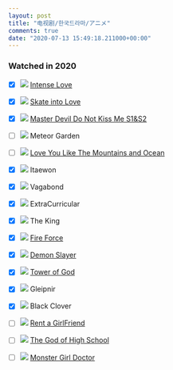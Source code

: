 ```yaml
---
layout: post
title: "电视剧/한국드라마/アニメ"
comments: true
date: "2020-07-13 15:49:18.211000+00:00"
---
```


### Watched in 2020

* [x] ![][cn] [Intense Love](https://www.youtube.com/watch?v=h0ESz7yFrjI&list=PLKetxu4L5G2BgPsv1skWCQD7xzh2tW3bz&index=1)
* [x] ![][cn] [Skate into Love](https://www.youtube.com/watch?v=rJ8iFqU-dok&list=PLTB73Ibi_X3HWLY2PjqEX-cJUcGF-YBqp)
* [x] ![][cn] [Master Devil Do Not Kiss Me S1&S2](https://www.youtube.com/watch?v=hO3VAt26_8g&list=PLEXBGg5OB0B8qFpthjOjCbqIRCqVEQBVl)
* [ ] ![][cn] Meteor Garden
* [ ] ![][cn] [Love You Like The Mountains and Ocean](https://www.youtube.com/watch?v=cEqBoKgqKyM&list=PLTB73Ibi_X3HmQDVkQz1whm_VqMhTpKzx&index=4)
* [x] ![][kr] Itaewon
* [x] ![][kr] Vagabond 
* [x] ![][kr] ExtraCurricular
* [x] ![][kr] The King
* [x] ![][kr] [Fire Force](https://www.crunchyroll.com/fire-force)
* [x] ![][jp] [Demon Slayer](https://www.crunchyroll.com/demon-slayer-kimetsu-no-yaiba)
* [x] ![][jp] [Tower of God](https://www.crunchyroll.com/tower-of-god)
* [x] ![][jp] Gleipnir
* [x] ![][jp] Black Clover
* [ ] ![][jp] [Rent a GirlFriend](https://www.crunchyroll.com/rent-a-girlfriend)
* [ ] ![][jp] [The God of High School](https://www.crunchyroll.com/the-god-of-high-school)
* [ ] ![][jp] [Monster Girl Doctor](https://www.crunchyroll.com/monster-girl-doctor)




[cn]: https://cdn1.iconfinder.com/data/icons/stripe-flag-set/23/CN.png
[kr]: https://cdn1.iconfinder.com/data/icons/stripe-flag-set/23/KR.png
[jp]: https://cdn1.iconfinder.com/data/icons/stripe-flag-set/23/JP.png